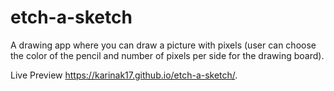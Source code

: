 # etch-a-sketch

A drawing app where you can draw a picture with pixels (user can choose the color of the pencil and number of pixels per side for the drawing board).

Live Preview https://karinak17.github.io/etch-a-sketch/.
